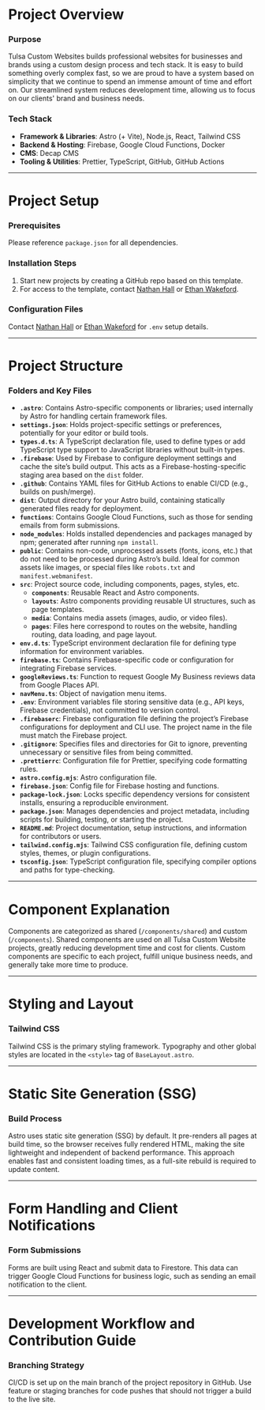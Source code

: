 # Project Overview

### Purpose

Tulsa Custom Websites builds professional websites for businesses and brands using a custom design process and tech stack. It is easy to build something overly complex fast, so we are proud to have a system based on simplicity that we continue to spend an immense amount of time and effort on. Our streamlined system reduces development time, allowing us to focus on our clients' brand and business needs.

### Tech Stack

- **Framework & Libraries**: Astro (+ Vite), Node.js, React, Tailwind CSS
- **Backend & Hosting**: Firebase, Google Cloud Functions, Docker
- **CMS**: Decap CMS
- **Tooling & Utilities**: Prettier, TypeScript, GitHub, GitHub Actions

---

# Project Setup

### Prerequisites

Please reference `package.json` for all dependencies.

### Installation Steps

1. Start new projects by creating a GitHub repo based on this template.
2. For access to the template, contact [Nathan Hall](https://github.com/nathanhall762) or [Ethan Wakeford](https://github.com/EthanWakeford).

### Configuration Files

Contact [Nathan Hall](https://github.com/nathanhall762) or [Ethan Wakeford](https://github.com/EthanWakeford) for `.env` setup details.

---

# Project Structure

### Folders and Key Files

- **`.astro`**: Contains Astro-specific components or libraries; used internally by Astro for handling certain framework files.
- **`settings.json`**: Holds project-specific settings or preferences, potentially for your editor or build tools.
- **`types.d.ts`**: A TypeScript declaration file, used to define types or add TypeScript type support to JavaScript libraries without built-in types.
- **`.firebase`**: Used by Firebase to configure deployment settings and cache the site’s build output. This acts as a Firebase-hosting-specific staging area based on the `dist` folder.
- **`.github`**: Contains YAML files for GitHub Actions to enable CI/CD (e.g., builds on push/merge).
- **`dist`**: Output directory for your Astro build, containing statically generated files ready for deployment.
- **`functions`**: Contains Google Cloud Functions, such as those for sending emails from form submissions.
- **`node_modules`**: Holds installed dependencies and packages managed by npm; generated after running `npm install`.
- **`public`**: Contains non-code, unprocessed assets (fonts, icons, etc.) that do not need to be processed during Astro’s build. Ideal for common assets like images, or special files like `robots.txt` and `manifest.webmanifest`.
- **`src`**: Project source code, including components, pages, styles, etc.
  - **`components`**: Reusable React and Astro components.
  - **`layouts`**: Astro components providing reusable UI structures, such as page templates.
  - **`media`**: Contains media assets (images, audio, or video files).
  - **`pages`**: Files here correspond to routes on the website, handling routing, data loading, and page layout.
- **`env.d.ts`**: TypeScript environment declaration file for defining type information for environment variables.
- **`firebase.ts`**: Contains Firebase-specific code or configuration for integrating Firebase services.
- **`googleReviews.ts`**: Function to request Google My Business reviews data from Google Places API.
- **`navMenu.ts`**: Object of navigation menu items.
- **`.env`**: Environment variables file storing sensitive data (e.g., API keys, Firebase credentials), not committed to version control.
- **`.firebaserc`**: Firebase configuration file defining the project’s Firebase configurations for deployment and CLI use. The project name in the file must match the Firebase project.
- **`.gitignore`**: Specifies files and directories for Git to ignore, preventing unnecessary or sensitive files from being committed.
- **`.prettierrc`**: Configuration file for Prettier, specifying code formatting rules.
- **`astro.config.mjs`**: Astro configuration file.
- **`firebase.json`**: Config file for Firebase hosting and functions.
- **`package-lock.json`**: Locks specific dependency versions for consistent installs, ensuring a reproducible environment.
- **`package.json`**: Manages dependencies and project metadata, including scripts for building, testing, or starting the project.
- **`README.md`**: Project documentation, setup instructions, and information for contributors or users.
- **`tailwind.config.mjs`**: Tailwind CSS configuration file, defining custom styles, themes, or plugin configurations.
- **`tsconfig.json`**: TypeScript configuration file, specifying compiler options and paths for type-checking.

---

# Component Explanation

Components are categorized as shared (`/components/shared`) and custom (`/components`). Shared components are used on all Tulsa Custom Website projects, greatly reducing development time and cost for clients. Custom components are specific to each project, fulfill unique business needs, and generally take more time to produce.

---

# Styling and Layout

### Tailwind CSS

Tailwind CSS is the primary styling framework. Typography and other global styles are located in the `<style>` tag of `BaseLayout.astro`.

---

# Static Site Generation (SSG)

### Build Process

Astro uses static site generation (SSG) by default. It pre-renders all pages at build time, so the browser receives fully rendered HTML, making the site lightweight and independent of backend performance. This approach enables fast and consistent loading times, as a full-site rebuild is required to update content.

---

# Form Handling and Client Notifications

### Form Submissions

Forms are built using React and submit data to Firestore. This data can trigger Google Cloud Functions for business logic, such as sending an email notification to the client.

---

# Development Workflow and Contribution Guide

### Branching Strategy

CI/CD is set up on the main branch of the project repository in GitHub. Use feature or staging branches for code pushes that should not trigger a build to the live site.

